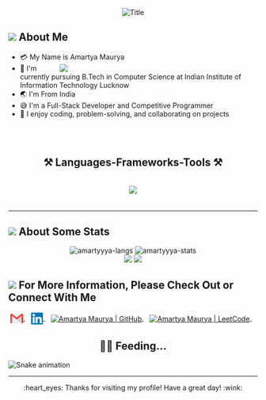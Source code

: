 <div align="center">
  <img src="https://readme-typing-svg.herokuapp.com?font=Architects+Daughter&color=%2338C2FF&size=50&center=true&vCenter=true&height=60&width=600&lines=Hello😊!!!;Welcome+to+my+profile!;I'm+Amartya+Maurya+%3C3;" alt="Title"></img>
</div>

## <img src="https://raw.githubusercontent.com/nixin72/nixin72/master/wave.gif" width="50px"></img> About Me

- :credit_card: My Name is Amartya Maurya <img src="https://i.pinimg.com/originals/df/1a/ff/df1aff8395678d11b99b575f0e3b19d5.gif" width="400" align="right"/>
- :school: I'm currently pursuing B.Tech in Computer Science at Indian Institute of Information Technology Lucknow
- :earth_asia: I'm From India
- :sweat_smile: I'm a Full-Stack Developer and Competitive Programmer
- :monocle_face: I enjoy coding, problem-solving, and collaborating on projects

<br/>
<br/>
<h2 align="center">⚒️ Languages-Frameworks-Tools ⚒️</h2>
<br/>
<div align="center">
    <img src="https://skillicons.dev/icons?i=react,nodejs,mongodb,express,bootstrap,tailwind,html,css,python,java,javascript,vscode,github,git" /><br>
</div>

<br/>
<hr/>

## <img src="https://media0.giphy.com/media/cNZqrH5IzOG0xrlWks/giphy.gif?cid=ecf05e47map255q427en9uprqc1sb0unjq5k4fnqg5pmhhs4&rid=giphy.gif&ct=s" width="50px"> About Some Stats
<div align="center">
<img height="150em" src="https://github-readme-stats.vercel.app/api/top-langs/?username=amartyyya&layout=compact&show_icon=true&theme=algolia" alt="amartyyya-langs"/>
<img height="150em" src="https://github-readme-stats.vercel.app/api/?username=amartyyya&layout=compact&show_icon=true&theme=algolia" alt="amartyyya-stats"/>
</div>
<div align="center">
  <img src="http://github-readme-streak-stats.herokuapp.com?user=amartyyya&theme=algolia&background=0d1117&hide_border=true" />
  <img src="https://activity-graph.herokuapp.com/graph?username=amartyyya&theme=react-dark"/>
</div>

## <img src='https://raw.githubusercontent.com/ShahriarShafin/ShahriarShafin/main/Assets/handshake.gif' width="80px"> For More Information, Please Check Out or Connect With Me
<p align="center">
  <a href="mailto:amartya.ouo7@gmail.com" >
    <img align="center" alt="Amartya Maurya | Gmail" width="26px" src="https://github.com/SatYu26/SatYu26/blob/master/Assets/Gmail.svg" />
  </a> &nbsp;&nbsp;
  
  <a href="https://www.linkedin.com/in/amartyyya/" target="_blank">
    <img align="center" alt="Amartya Maurya | Linkedin" width="24px" src="https://github.com/SatYu26/SatYu26/blob/master/Assets/Linkedin.svg" />
  </a> &nbsp;&nbsp;
  
  <a href="https://github.com/amartyyya" target="_blank">
    <img align="center" alt="Amartya Maurya | GitHub" width="26px" src="https://upload.wikimedia.org/wikipedia/commons/thumb/a/ae/Github-desktop-logo-symbol.svg/1024px-Github-desktop-logo-symbol.svg.png" />
  </a> &nbsp;&nbsp;
  
  <a href="https://leetcode.com/u/itaachi123/" target="_blank">
    <img align="center" alt="Amartya Maurya | LeetCode" width="24px" src="https://upload.wikimedia.org/wikipedia/commons/1/19/LeetCode_logo_black.png" />
  </a> &nbsp;&nbsp;
</p> 

<h2 align="center"> 🧑‍💻 Feeding... </h2>

![Snake animation](https://raw.githubusercontent.com/amartyyya/amartyyya/output/github-contribution-grid-snake-dark.svg)

<hr/>

<div align="center">
  :heart_eyes: Thanks for visiting my profile! Have a great day! :wink: <br/>
</div>
